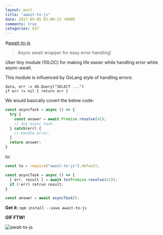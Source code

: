 ```yaml
---
layout: post
title: "await-to-js"
date: 2017-05-05 03:00:13 +0000
comments: true
categories: ES7
---
```


#[await-to-js](https://www.npmjs.com/package/await-to-js)
> Async await wrapper for easy error handling!

Uber tiny module (10LOC) for making life easier while handling error while async-await.

This module is influenced by GoLang style of handling errors:

```
data, err := db.Query("SELECT ...")  
if err != nil { return err }  
```

We would basically covert the below code:

```js
const asyncTask = async () => {
  try {
    const answer = await Promise.resolve(42);
    // any async task.
  } catch(err) {
    // Handle error.
  }
  return answer;
}
```

to:

```js
const to = require("await-to-js").default;

const asyncTask = async () => {
  [ err, result ] = await to(Promise.resolve(42));
  if (!err) retrun result;
}

const answer = await asyncTask();
```

__Get it:__ `npm install --save await-to-js`

__GIF FTW!__

![await-to-js](/images/await-to-js/await-to-js.gif)

